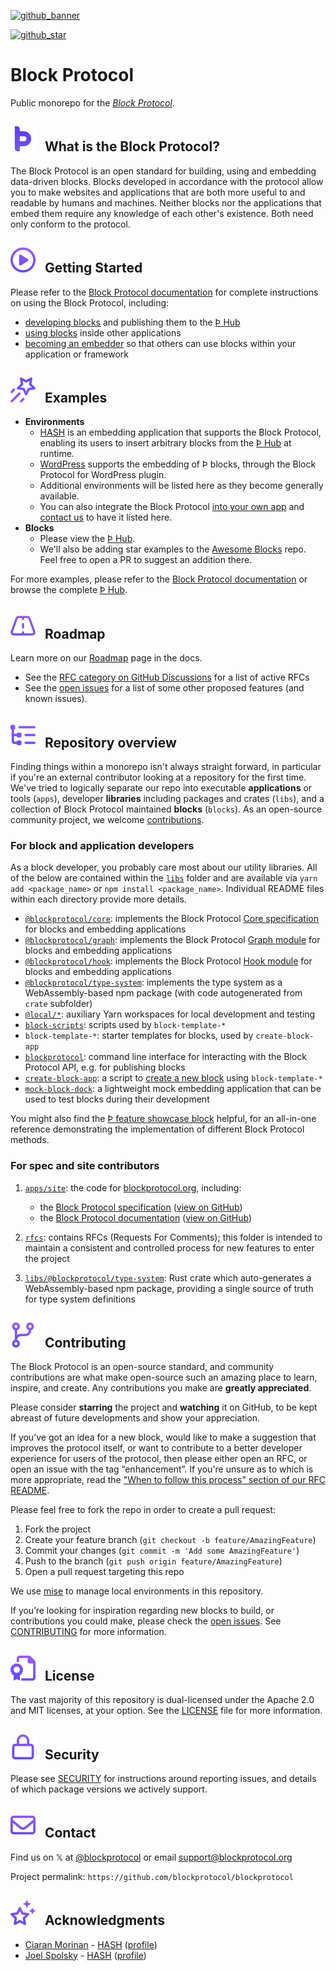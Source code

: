 [þ hub]: https://blockprotocol.org/hub?utm_medium=organic&utm_source=github_readme_blockprotocol-repo_root
[block protocol]: https://blockprotocol.org/?utm_medium=organic&utm_source=github_readme_blockprotocol-repo_root
[block protocol documentation]: https://blockprotocol.org/docs?utm_medium=organic&utm_source=github_readme_blockprotocol-repo_root
[block protocol specification]: https://blockprotocol.org/spec?utm_medium=organic&utm_source=github_readme_blockprotocol-repo_root
[blockprotocol.org]: https://blockprotocol.org/?utm_medium=organic&utm_source=github_readme_blockprotocol-repo_root
[becoming an embedder]: https://blockprotocol.org/docs/blocks/environments#other-environments?utm_medium=organic&utm_source=github_readme_blockprotocol-repo_root
[create a new block]: https://blockprotocol.org/docs/blocks/develop?utm_medium=organic&utm_source=github_readme_blockprotocol-repo_root
[contact us]: https://blockprotocol.org/contact?utm_medium=organic&utm_source=github_readme_blockprotocol-repo_root
[core specification]: https://blockprotocol.org/spec/core?utm_medium=organic&utm_source=github_readme_blockprotocol-repo_root
[developing blocks]: https://blockprotocol.org/docs/blocks/develop?utm_medium=organic&utm_source=github_readme_blockprotocol-repo_root
[graph module]: https://blockprotocol.org/spec/graph?utm_medium=organic&utm_source=github_readme_blockprotocol-repo_root
[hook module]: https://blockprotocol.org/spec/hook?utm_medium=organic&utm_source=github_readme_blockprotocol-repo_root
[roadmap]: https://blockprotocol.org/roadmap?utm_medium=organic&utm_source=github_readme_blockprotocol-repo_root
[using blocks]: https://blockprotocol.org/docs/blocks/environments?utm_medium=organic&utm_source=github_readme_blockprotocol-repo_root
[WordPress]: https://blockprotocol.org/docs/blocks/environments#wordpress?utm_medium=organic&utm_source=github_readme_blockprotocol-repo_root

<!-- markdownlint-disable link-fragments -->

[awesome blocks]: https://github.com/blockprotocol/awesome-blocks
[gh-what-is-the-bp]: #--what-is-the-block-protocol
[gh-getting-started]: #--getting-started
[gh-examples]: #--examples
[gh-roadmap]: #--roadmap
[gh-repo-overview]: #--repository-overview
[gh-contributing]: #--contributing
[gh-license]: #--license
[gh-security]: #--license
[gh-contact]: #--contact
[gh-acknowledgments]: #--acknowledgments
[github_banner]: #block-protocol
[github_star]: https://github.com/blockprotocol/blockprotocol#
[hash]: https://github.com/hashintel/hash/tree/main/apps/hash
[open issues]: https://github.com/blockprotocol/blockprotocol/issues?q=is%3Aissue+is%3Aopen

[![github_banner](https://static.blockprotocol.com/cdn-cgi/imagedelivery/EipKtqu98OotgfhvKf6Eew/f8b0bf95-88ea-47ea-cac2-49cb2851b700/github)][github_banner]

[![github_star](https://img.shields.io/github/stars/blockprotocol/blockprotocol?label=Star%20on%20GitHub&style=social)][github_star]

# Block Protocol

Public monorepo for the _[Block Protocol]_.

## [![gh-what-is-the-bp](/.github/assets/gh_icon_what-is-the-block-protocol_20px-base.svg)][gh-what-is-the-bp] &nbsp; What is the Block Protocol?

The Block Protocol is an open standard for building, using and embedding data-driven blocks. Blocks developed in accordance with the protocol allow you to make websites and applications that are both more useful to and readable by humans and machines. Neither blocks nor the applications that embed them require any knowledge of each other's existence. Both need only conform to the protocol.

## [![a](/.github/assets/gh_icon_getting-started_20px-base.svg)][gh-getting-started] &nbsp; Getting Started

Please refer to the [Block Protocol documentation] for complete instructions on using the Block Protocol, including:

- [developing blocks] and publishing them to the [Þ Hub]
- [using blocks] inside other applications
- [becoming an embedder] so that others can use blocks within your application or framework

## [![a](/.github/assets/gh_icon_examples_20px-base.svg)][gh-examples] &nbsp; Examples

- **Environments**
  - [HASH] is an embedding application that supports the Block Protocol, enabling its users to insert arbitrary blocks from the [Þ Hub] at runtime.
  - [WordPress] supports the embedding of Þ blocks, through the Block Protocol for WordPress plugin.
  - Additional environments will be listed here as they become generally available.
  - You can also integrate the Block Protocol [into your own app](https://blockprotocol.org/docs/blocks/environments#other-environments?utm_medium=organic&utm_source=github_readme_blockprotocol-repo_root) and [contact us] to have it listed here.
- **Blocks**
  - Please view the [Þ Hub].
  - We'll also be adding star examples to the [Awesome Blocks] repo. Feel free to open a PR to suggest an addition there.

For more examples, please refer to the [Block Protocol documentation] or browse the complete [Þ Hub].

## [![a](/.github/assets/gh_icon_roadmap_20px-base.svg)][gh-roadmap] &nbsp; Roadmap

Learn more on our [Roadmap] page in the docs.

- See the [RFC category on GitHub Discussions](https://github.com/blockprotocol/blockprotocol/discussions/categories/rfc) for a list of active RFCs
- See the [open issues] for a list of some other proposed features (and known issues).

## [![a](/.github/assets/gh_icon_repo-overview_20px-base.svg)][gh-repo-overview] &nbsp; Repository overview

Finding things within a monorepo isn't always straight forward, in particular if you're an external contributor looking at a repository for the first time. We've tried to logically separate our repo into executable **applications** or tools (`apps`), developer **libraries** including packages and crates (`libs`), and a collection of Block Protocol maintained **blocks** (`blocks`). As an open-source community project, we welcome [contributions](#contributing).

### For block and application developers

As a block developer, you probably care most about our utility libraries. All of the below are contained within the [`libs`](https://github.com/blockprotocol/blockprotocol/tree/main/libs/) folder and are available via `yarn add <package_name>` or `npm install <package_name>`. Individual README files within each directory provide more details.

- [`@blockprotocol/core`](https://github.com/blockprotocol/blockprotocol/tree/main/libs/@blockprotocol/core): implements the Block Protocol [Core specification] for blocks and embedding applications
- [`@blockprotocol/graph`](https://github.com/blockprotocol/blockprotocol/tree/main/libs/@blockprotocol/graph): implements the Block Protocol [Graph module] for blocks and embedding applications
- [`@blockprotocol/hook`](https://github.com/blockprotocol/blockprotocol/tree/main/libs/@blockprotocol/hook): implements the Block Protocol [Hook module] for blocks and embedding applications
- [`@blockprotocol/type-system`](https://github.com/blockprotocol/blockprotocol/tree/main/libs/@blockprotocol/type-system): implements the type system as a WebAssembly-based npm package (with code autogenerated from `crate` subfolder)
- [`@local/*`](https://github.com/blockprotocol/blockprotocol/tree/main/libs/@local): auxiliary Yarn workspaces for local development and testing
- [`block-scripts`](https://github.com/blockprotocol/blockprotocol/tree/main/libs/block-scripts): scripts used by `block-template-*`
- `block-template-*`: starter templates for blocks, used by `create-block-app`
- [`blockprotocol`](https://github.com/blockprotocol/blockprotocol/tree/main/libs/blockprotocol): command line interface for interacting with the Block Protocol API, e.g. for publishing blocks
- [`create-block-app`](https://github.com/blockprotocol/blockprotocol/tree/main/libs/create-block-app): a script to [create a new block] using `block-template-*`
- [`mock-block-dock`](https://github.com/blockprotocol/blockprotocol/tree/main/libs/mock-block-dock): a lightweight mock embedding application that can be used to test blocks during their development

You might also find the [Þ feature showcase block](https://github.com/blockprotocol/blockprotocol/tree/main/blocks/feature-showcase) helpful, for an all-in-one reference demonstrating the implementation of different Block Protocol methods.

### For spec and site contributors

1.  [`apps/site`](https://github.com/blockprotocol/blockprotocol/tree/main/apps/site): the code for [blockprotocol.org], including:

    - the [Block Protocol specification] ([view on GitHub](https://github.com/blockprotocol/blockprotocol/tree/main/apps/site/src/_pages/docs/4_spec))
    - the [Block Protocol documentation] ([view on GitHub](https://github.com/blockprotocol/blockprotocol/tree/main/apps/site/src/_pages/docs))

1.  [`rfcs`](https://github.com/blockprotocol/blockprotocol/tree/main/rfcs): contains RFCs (Requests For Comments); this folder is intended to maintain a consistent and controlled process for new features to enter the project

1.  [`libs/@blockprotocol/type-system`](https://github.com/blockprotocol/blockprotocol/tree/main/libs/@blockprotocol/type-system): Rust crate which auto-generates a WebAssembly-based npm package, providing a single source of truth for type system definitions

## [![a](/.github/assets/gh_icon_contributing_20px-base.svg)][gh-contributing] &nbsp; Contributing

The Block Protocol is an open-source standard, and community contributions are what make open-source such an amazing place to learn, inspire, and create. Any contributions you make are **greatly appreciated**.

Please consider **starring** the project and **watching** it on GitHub, to be kept abreast of future developments and show your appreciation.

If you’ve got an idea for a new block, would like to make a suggestion that improves the protocol itself, or want to contribute to a better developer experience for users of the protocol, then please either open an RFC, or open an issue with the tag “enhancement”. If you're unsure as to which is more appropriate, read the ["When to follow this process" section of our RFC README](rfcs/README.md#when-to-follow-this-process).

Please feel free to fork the repo in order to create a pull request:

1.  Fork the project
1.  Create your feature branch (`git checkout -b feature/AmazingFeature`)
1.  Commit your changes (`git commit -m 'Add some AmazingFeature'`)
1.  Push to the branch (`git push origin feature/AmazingFeature`)
1.  Open a pull request targeting this repo

We use [mise](https://mise.jdx.dev/) to manage local environments in this repository.

If you’re looking for inspiration regarding new blocks to build, or contributions you could make, please check the [open issues]. See [CONTRIBUTING](/.github/CONTRIBUTING.md) for more information.

## [![a](/.github/assets/gh_icon_license_20px-base.svg)][gh-license] &nbsp; License

The vast majority of this repository is dual-licensed under the Apache 2.0 and MIT licenses, at your option. See the [LICENSE](LICENSE.md) file for more information.

## [![a](/.github/assets/gh_icon_security_20px-base.svg)][gh-security] &nbsp; Security

Please see [SECURITY](/.github/SECURITY.md) for instructions around reporting issues, and details of which package versions we actively support.

## [![a](/.github/assets/gh_icon_contact_20px-base.svg)][gh-contact] &nbsp; Contact

Find us on 𝕏 at [@blockprotocol](https://x.com/blockprotocol) or email [support@blockprotocol.org](mailto:support@blockprotocol.org)

Project permalink: `https://github.com/blockprotocol/blockprotocol`

## [![a](/.github/assets/gh_icon_acknowledgement_20px-base.svg)][gh-acknowledgments] &nbsp; Acknowledgments

- [Ciaran Morinan](https://github.com/CiaranMn) - [HASH](https://hash.ai/?utm_medium=organic&utm_source=github_readme_blockprotocol-repo_root) ([profile](https://hash.ai/@ciaran?utm_medium=organic&utm_source=github_readme_blockprotocol-repo_root))
- [Joel Spolsky](https://github.com/jspolsky) - [HASH](https://hash.ai/?utm_medium=organic&utm_source=github_readme_blockprotocol-repo_root) ([profile](https://hash.ai/@spolsky?utm_medium=organic&utm_source=github_readme_blockprotocol-repo_root))
